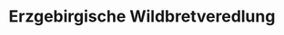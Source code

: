---
title: "Erzgebirgische Wildbretveredlung"
url: /brand-erbisdorf/erzgebirgische-wildbretveredlung/
shop: Metzgerei
---